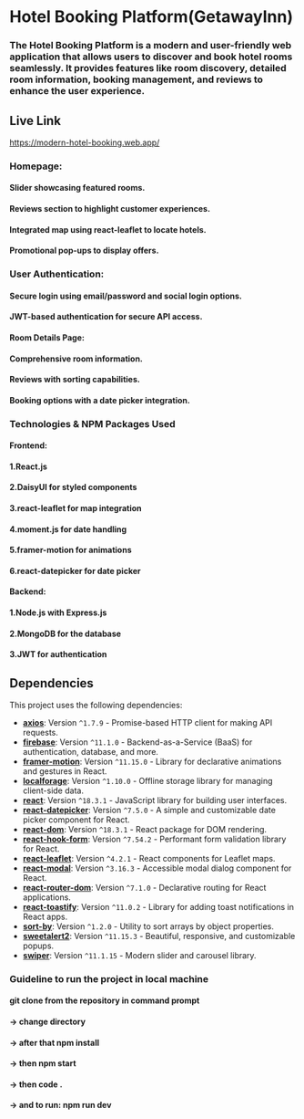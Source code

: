 # Hotel Booking Platform(GetawayInn)
### The Hotel Booking Platform is a modern and user-friendly web application that allows users to discover and book hotel rooms seamlessly. It provides features like room discovery, detailed room information, booking management, and reviews to enhance the user experience.

## Live Link
https://modern-hotel-booking.web.app/

### Homepage:

#### Slider showcasing featured rooms.

#### Reviews section to highlight customer experiences.

#### Integrated map using react-leaflet to locate hotels.

#### Promotional pop-ups to display offers.


### User Authentication:

#### Secure login using email/password and social login options.

#### JWT-based authentication for secure API access.


#### Room Details Page:

#### Comprehensive room information.

#### Reviews with sorting capabilities.

#### Booking options with a date picker integration.


### Technologies & NPM Packages Used

#### Frontend:

#### 1.React.js

#### 2.DaisyUI for styled components

#### 3.react-leaflet for map integration

#### 4.moment.js for date handling

#### 5.framer-motion for animations

#### 6.react-datepicker for date picker

#### Backend:

#### 1.Node.js with Express.js

#### 2.MongoDB for the database

#### 3.JWT for authentication

## Dependencies

This project uses the following dependencies:

- **[axios](https://github.com/axios/axios)**: Version `^1.7.9` - Promise-based HTTP client for making API requests.
- **[firebase](https://firebase.google.com/)**: Version `^11.1.0` - Backend-as-a-Service (BaaS) for authentication, database, and more.
- **[framer-motion](https://www.framer.com/motion/)**: Version `^11.15.0` - Library for declarative animations and gestures in React.
- **[localforage](https://github.com/localForage/localForage)**: Version `^1.10.0` - Offline storage library for managing client-side data.
- **[react](https://reactjs.org/)**: Version `^18.3.1` - JavaScript library for building user interfaces.
- **[react-datepicker](https://reactdatepicker.com/)**: Version `^7.5.0` - A simple and customizable date picker component for React.
- **[react-dom](https://reactjs.org/docs/react-dom.html)**: Version `^18.3.1` - React package for DOM rendering.
- **[react-hook-form](https://react-hook-form.com/)**: Version `^7.54.2` - Performant form validation library for React.
- **[react-leaflet](https://react-leaflet.js.org/)**: Version `^4.2.1` - React components for Leaflet maps.
- **[react-modal](https://github.com/reactjs/react-modal)**: Version `^3.16.3` - Accessible modal dialog component for React.
- **[react-router-dom](https://reactrouter.com/)**: Version `^7.1.0` - Declarative routing for React applications.
- **[react-toastify](https://fkhadra.github.io/react-toastify/)**: Version `^11.0.2` - Library for adding toast notifications in React apps.
- **[sort-by](https://github.com/staygrimm/sort-by)**: Version `^1.2.0` - Utility to sort arrays by object properties.
- **[sweetalert2](https://sweetalert2.github.io/)**: Version `^11.15.3` - Beautiful, responsive, and customizable popups.
- **[swiper](https://swiperjs.com/)**: Version `^11.1.15` - Modern slider and carousel library.



### Guideline to run the project in local machine
  #### git clone from the repository in command prompt
  #### -> change directory
  #### -> after that npm install
  #### -> then npm start
  #### -> then code .  
  #### -> and to run: npm run dev
  
